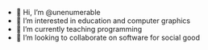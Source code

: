 - 👋 Hi, I’m @unenumerable
- 👀 I’m interested in education and computer graphics
- 🌱 I’m currently teaching programming
- 💞️ I’m looking to collaborate on software for social good

<!---
unenumerable/unenumerable is a ✨ special ✨ repository because its `README.md` (this file) appears on your GitHub profile.
You can click the Preview link to take a look at your changes.
--->
